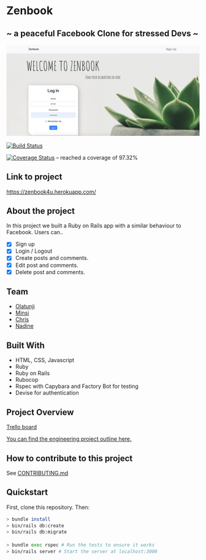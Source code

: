 # Zenbook

## ~ a peaceful Facebook Clone for stressed Devs ~

![](screenshot.png)

[![Build Status](https://travis-ci.com/minsiyang/acebook-TeamNameComingSoon-rails.svg?branch=master)](https://travis-ci.com/minsiyang/acebook-TeamNameComingSoon-rails)

[![Coverage Status](https://coveralls.io/repos/github/minsiyang/acebook-TeamNameComingSoon-rails/badge.svg?branch=master)](https://coveralls.io/github/minsiyang/acebook-TeamNameComingSoon-rails?branch=master) – reached a coverage of 97.32%

## Link to project

https://zenbook4u.herokuapp.com/

## About the project

In this project we built a Ruby on Rails app with a similar behaviour to Facebook. Users can..

- [x] Sign up
- [x] Login / Logout
- [x] Create posts and comments.
- [x] Edit post and comments.
- [x] Delete post and comments.

## Team

- [Olatunji](https://github.com/ooduola?tab=repositories)
- [Minsi](https://github.com/minsiyang)
- [Chris](https://github.com/ChrisCooney05)
- [Nadine](https://github.com/nadinedelia)

## Built With

- HTML, CSS, Javascript
- Ruby
- Ruby on Rails
- Rubocop
- Rspec with Capybara and Factory Bot for testing
- Devise for authentication

## Project Overview

[Trello board](https://trello.com/b/xrhvWkLN/acebook-tncs)

[You can find the engineering project outline here.](https://github.com/makersacademy/course/tree/master/engineering_projects/rails)

## How to contribute to this project

See [CONTRIBUTING.md](CONTRIBUTING.md)

## Quickstart

First, clone this repository. Then:

```bash
> bundle install
> bin/rails db:create
> bin/rails db:migrate

> bundle exec rspec # Run the tests to ensure it works
> bin/rails server # Start the server at localhost:3000
```
